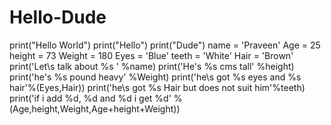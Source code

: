 # Hello-Dude
print("Hello World") 
print("Hello") 
print("Dude") 
name = 'Praveen' 
Age = 25 
height = 73 
Weight = 180 
Eyes = 'Blue' 
teeth = 'White' 
Hair = 'Brown' 
print('Let\s talk about %s ' %name) 
print('He\'s %s cms tall' %height) 
print('he\'s %s pound heavy' %Weight) 
print('he\s got %s eyes and %s hair'%(Eyes,Hair)) 
print('he\s got %s Hair but does not suit him'%teeth) 
print('if i add %d, %d and %d i get %d' %(Age,height,Weight,Age+height+Weight))
